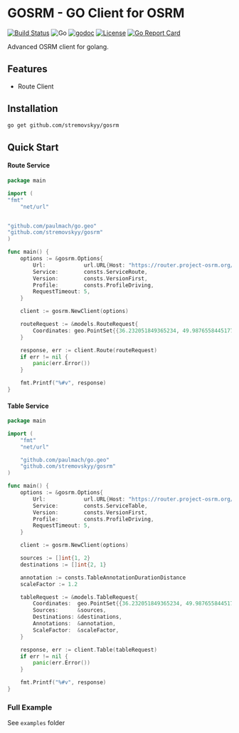 # GOSRM - GO Client for OSRM
[![Build Status](https://travis-ci.org/stremovskyy/gosrm.svg?branch=master)](https://travis-ci.org/stremovskyy/gosrm)
![Go](https://github.com/stremovskyy/gosrm/workflows/Go/badge.svg?branch=master)
[![godoc](https://img.shields.io/badge/godoc-reference-blue.svg?style=flat-square)](https://godoc.org/github.com/stremovskyy/gosrm)
[![License](https://img.shields.io/badge/license-MIT-blue.svg?style=flat-square)](LICENSE)
[![Go Report Card](https://goreportcard.com/badge/github.com/stremovskyy/gosrm)](https://goreportcard.com/report/github.com/stremovskyy/gosrm)

Advanced OSRM client for golang.

## Features

- Route Client

## Installation

```bash
go get github.com/stremovskyy/gosrm
```

## Quick Start

#### Route Service

```go
package main

import (
"fmt"
	"net/url"


"github.com/paulmach/go.geo"
"github.com/stremovskyy/gosrm"
)

func main() {
    options := &gosrm.Options{
        Url:            url.URL{Host: "https://router.project-osrm.org/"},
        Service:        consts.ServiceRoute,
        Version:        consts.VersionFirst,
        Profile:        consts.ProfileDriving,
        RequestTimeout: 5,
    }

    client := gosrm.NewClient(options)

    routeRequest := &models.RouteRequest{
        Coordinates: geo.PointSet{{36.232051849365234, 49.98765584451778}, {36.22089385986328, 50.03718650830641}},
    }

    response, err := client.Route(routeRequest)
    if err != nil {
        panic(err.Error())
    }

    fmt.Printf("%#v", response)
}
```
#### Table Service

```go
package main

import (
	"fmt"
	"net/url"

	"github.com/paulmach/go.geo"
	"github.com/stremovskyy/gosrm"
)

func main() {
	options := &gosrm.Options{
		Url:            url.URL{Host: "https://router.project-osrm.org/"},
		Service:        consts.ServiceTable,
		Version:        consts.VersionFirst,
		Profile:        consts.ProfileDriving,
		RequestTimeout: 5,
	}

	client := gosrm.NewClient(options)

	sources := []int{1, 2}
	destinations := []int{2, 1}

	annotation := consts.TableAnnotationDurationDistance
	scaleFactor := 1.2

	tableRequest := &models.TableRequest{
		Coordinates:  geo.PointSet{{36.232051849365234, 49.98765584451778}, {36.22089385986328, 50.03718650830641}},
		Sources:      &sources,
		Destinations: &destinations,
		Annotations:  &annotation,
		ScaleFactor:  &scaleFactor,
	}

	response, err := client.Table(tableRequest)
	if err != nil {
		panic(err.Error())
	}

	fmt.Printf("%#v", response)
}
```

### Full Example

See `examples` folder
